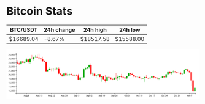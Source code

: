 # Bitcoin Stats

BTC/USDT|24h change|24h high|24h low|
|---|---|---|---|
|$16689.04|-8.67%|$18517.58|$15588.00|

<img src="./chart.svg">
